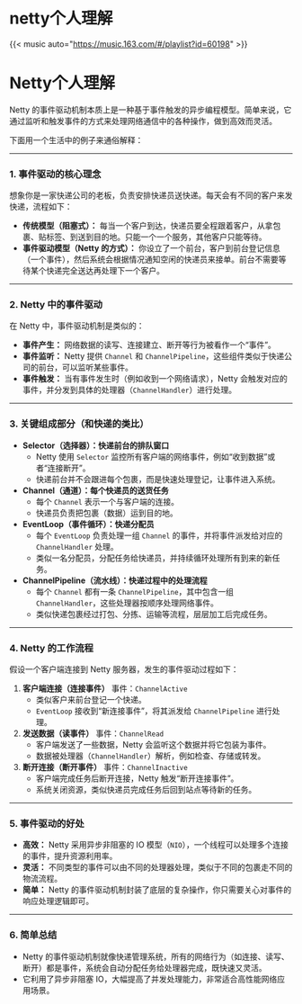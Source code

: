 # netty个人理解


{{< music auto="https://music.163.com/#/playlist?id=60198" >}}

# Netty个人理解

Netty 的事件驱动机制本质上是一种基于事件触发的异步编程模型。简单来说，它通过监听和触发事件的方式来处理网络通信中的各种操作，做到高效而灵活。

下面用一个生活中的例子来通俗解释：

------

### 1. **事件驱动的核心理念**

想象你是一家快递公司的老板，负责安排快递员送快递。每天会有不同的客户来发快递，流程如下：

- **传统模型（阻塞式）：** 每当一个客户到达，快递员要全程跟着客户，从拿包裹、贴标签、到送到目的地。只能一个一个服务，其他客户只能等待。
- **事件驱动模型（Netty 的方式）：** 你设立了一个前台，客户到前台登记信息（一个事件），然后系统会根据情况通知空闲的快递员来接单。前台不需要等待某个快递完全送达再处理下一个客户。

------

### 2. **Netty 中的事件驱动**

在 Netty 中，事件驱动机制是类似的：

- **事件产生：** 网络数据的读写、连接建立、断开等行为被看作一个“事件”。
- **事件监听：** Netty 提供 `Channel` 和 `ChannelPipeline`，这些组件类似于快递公司的前台，可以监听某些事件。
- **事件触发：** 当有事件发生时（例如收到一个网络请求），Netty 会触发对应的事件，并分发到具体的处理器（`ChannelHandler`）进行处理。

------

### 3. **关键组成部分（和快递的类比）**

- **Selector（选择器）：快递前台的排队窗口**
  - Netty 使用 `Selector` 监控所有客户端的网络事件，例如“收到数据”或者“连接断开”。
  - 快递前台并不会跟进每个包裹，而是快速处理登记，让事件进入系统。
- **Channel（通道）：每个快递员的送货任务**
  - 每个 `Channel` 表示一个与客户端的连接。
  - 快递员负责把包裹（数据）运到目的地。
- **EventLoop（事件循环）：快递分配员**
  - 每个 `EventLoop` 负责处理一组 `Channel` 的事件，并将事件派发给对应的 `ChannelHandler` 处理。
  - 类似一名分配员，分配任务给快递员，并持续循环处理所有到来的新任务。
- **ChannelPipeline（流水线）：快递过程中的处理流程**
  - 每个 `Channel` 都有一条 `ChannelPipeline`，其中包含一组 `ChannelHandler`，这些处理器按顺序处理网络事件。
  - 类似快递包裹经过打包、分拣、运输等流程，层层加工后完成任务。

------

### 4. **Netty 的工作流程**

假设一个客户端连接到 Netty 服务器，发生的事件驱动过程如下：

1. **客户端连接（连接事件）**
   事件：`ChannelActive`
   - 类似客户来前台登记一个快递。
   - `EventLoop` 接收到“新连接事件”，将其派发给 `ChannelPipeline` 进行处理。
2. **发送数据（读事件）**
   事件：`ChannelRead`
   - 客户端发送了一些数据，Netty 会监听这个数据并将它包装为事件。
   - 数据被处理器（`ChannelHandler`）解析，例如检查、存储或转发。
3. **断开连接（断开事件）**
   事件：`ChannelInactive`
   - 客户端完成任务后断开连接，Netty 触发“断开连接事件”。
   - 系统关闭资源，类似快递员完成任务后回到站点等待新的任务。

------

### 5. **事件驱动的好处**

- **高效：**
  Netty 采用异步非阻塞的 IO 模型（`NIO`），一个线程可以处理多个连接的事件，提升资源利用率。
- **灵活：**
  不同类型的事件可以由不同的处理器处理，类似于不同的包裹走不同的物流流程。
- **简单：**
  Netty 的事件驱动机制封装了底层的复杂操作，你只需要关心对事件的响应处理逻辑即可。

------

### 6. **简单总结**

- Netty 的事件驱动机制就像快递管理系统，所有的网络行为（如连接、读写、断开）都是事件，系统会自动分配任务给处理器完成，既快速又灵活。
- 它利用了异步非阻塞 IO，大幅提高了并发处理能力，非常适合高性能网络应用场景。
